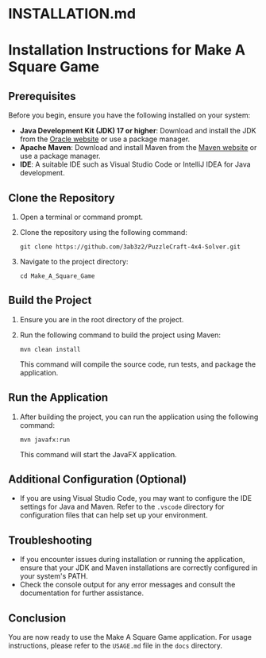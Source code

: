 # INSTALLATION.md

# Installation Instructions for Make A Square Game

## Prerequisites

Before you begin, ensure you have the following installed on your system:

- **Java Development Kit (JDK) 17 or higher**: Download and install the JDK from the [Oracle website](https://www.oracle.com/java/technologies/javase-jdk17-downloads.html) or use a package manager.
- **Apache Maven**: Download and install Maven from the [Maven website](https://maven.apache.org/download.cgi) or use a package manager.
- **IDE**: A suitable IDE such as Visual Studio Code or IntelliJ IDEA for Java development.

## Clone the Repository

1. Open a terminal or command prompt.
2. Clone the repository using the following command:

   ```
   git clone https://github.com/3ab3z2/PuzzleCraft-4x4-Solver.git
   ```

3. Navigate to the project directory:

   ```
   cd Make_A_Square_Game
   ```

## Build the Project

1. Ensure you are in the root directory of the project.
2. Run the following command to build the project using Maven:

   ```
   mvn clean install
   ```

   This command will compile the source code, run tests, and package the application.

## Run the Application

1. After building the project, you can run the application using the following command:

   ```
   mvn javafx:run
   ```

   This command will start the JavaFX application.

## Additional Configuration (Optional)

- If you are using Visual Studio Code, you may want to configure the IDE settings for Java and Maven. Refer to the `.vscode` directory for configuration files that can help set up your environment.

## Troubleshooting

- If you encounter issues during installation or running the application, ensure that your JDK and Maven installations are correctly configured in your system's PATH.
- Check the console output for any error messages and consult the documentation for further assistance.

## Conclusion

You are now ready to use the Make A Square Game application. For usage instructions, please refer to the `USAGE.md` file in the `docs` directory.